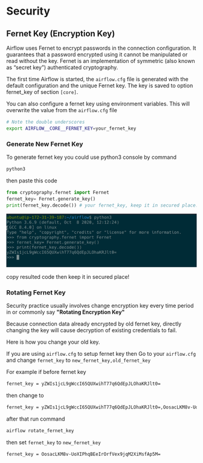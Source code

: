# Security

## Fernet Key (Encryption Key)

Airflow uses Fernet to encrypt passwords in the connection configuration. It guarantees that a password encrypted using it cannot be manipulated or read without the key. Fernet is an implementation of symmetric (also known as “secret key”) authenticated cryptography.

The first time Airflow is started, the `airflow.cfg` file is generated with the default configuration and the unique Fernet key. The key is saved to option fernet_key of section `[core]`.

You can also configure a fernet key using environment variables. This will overwrite the value from the `airflow.cfg` file

```bash
# Note the double underscores
export AIRFLOW__CORE__FERNET_KEY=your_fernet_key
```

### Generate New Fernet Key

To generate fernet key you could use python3 console by command

```bash
python3
```

then paste this code

```python
from cryptography.fernet import Fernet
fernet_key= Fernet.generate_key()
print(fernet_key.decode()) # your fernet_key, keep it in secured place!
```

<img src="./imgs/1_generate_fernet.png"/>

copy resulted code then keep it in secured place!

### Rotating Fernet Key

Security practice usually involves change encryption key every time period in or commonly say **"Rotating Encryption Key"**

Because connection data already encrypted by old fernet key, directly changing the key will cause decryption of existing credentials to fail.

Here is how you change your old key.

If you are using `airflow.cfg` to setup fernet key then Go to your `airflow.cfg` and change `fernet_key` to `new_fernet_key,old_fernet_key`

For example if before fernet key

```bash
fernet_key = yZWIs1jcL9gWccI65QUXwihT77q6QdEpJLOhaKRJlt0=
```

then change to

```bash
fernet_key = yZWIs1jcL9gWccI65QUXwihT77q6QdEpJLOhaKRJlt0=,OosacLKM8v-UoXIPhqBEeIrOrfVex9jqM2XiMsfAp5M=
```

after that run command

```bash
airflow rotate_fernet_key
```

then set `fernet_key` to `new_fernet_key`

```bash
fernet_key = OosacLKM8v-UoXIPhqBEeIrOrfVex9jqM2XiMsfAp5M=
```
